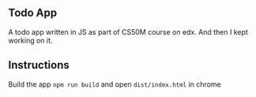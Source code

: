 ## Todo App
A todo app written in JS as part of CS50M course on edx. And then I kept working on it.

## Instructions
Build the app `npm run build` and open `dist/index.html` in chrome

